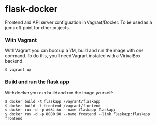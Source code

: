 # flask-docker
Frontend and API server configuration in Vagrant/Docker. To be used as a jump off point for other projects.


### With Vagrant
With Vagrant you can boot up a VM, build and run the image with one command. To do this, you'll need Vagrant installed with a VirtualBox backend.
```
$ vagrant up
```

### Build and run the flask app
With docker you can build and run the image yourself:
```
$ docker build -t flaskapp /vagrant/flaskapp
$ docker build -t frontend /vagrant/frontend
$ docker run -d -p 8081:80 --name flaskapp flaskapp
$ docker run -d -p 8080:80 --name frontend --link flaskapp:flaskapp frontend
```
